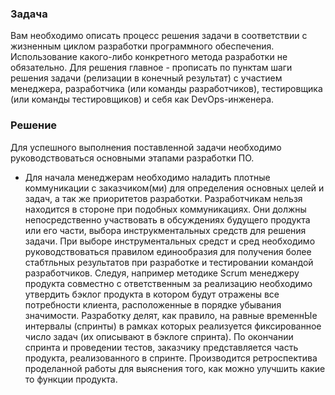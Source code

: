 ### Задача
Вам необходимо описать процесс решения задачи в соответствии с жизненным циклом разработки программного обеспечения. Использование какого-либо конкретного метода разработки не обязательно. Для решения главное - прописать по пунктам шаги решения задачи (релизации в конечный результат) с участием менеджера, разработчика (или команды разработчиков), тестировщика (или команды тестировщиков) и себя как DevOps-инженера. 
### Решение
Для успешного выполнения поставленной задачи необходимо руководствоваться основными этапами разработки ПО. 
- Для начала менеджерам необходимо наладить плотные коммуникации с заказчиком(ми) для определения основных целей и задач, а так же приоритетов разработки. Разработчикам нельзя находится в стороне при подобных коммуникациях. Они должны непосредственно участвовать в обсуждениях будущего продукта или его части, выбора инструкментальных средств для решения задачи. При выборе инструментальных средст и сред необходимо руководствоваться правилом единообразия для получения более стабтльных результатов при разработке и тестировании командой разработчиков. Следуя, например методике Scrum менеджеру продукта совместно с ответственным за реализацию необходимо утвердить бэклог продукта в котором будут отражены все потребности клиента, расположенные в порядке убывания значимости. Разработку делят, как правило, на равные временнЫе интервалы (спринты) в рамках которых реализуется фиксированное число задач (их описывают в бэклоге спринта). По окончании спринта и проведении тестов, заказчику представляется часть продукта, реализованного в спринте. Производится ретроспектива проделанной работы для выяснения того, как можно улучшить какие то функции продукта. 
